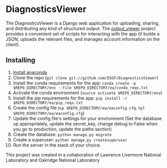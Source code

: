 # DiagnosticsViewer

The DiagnosticsViewer is a Django web application for uploading, sharing, and distributing any kind of structured output.
The [output_viewer](https://github.com/ESGF/output_viewer) project provides a convenient set of scripts for interacting with the app
(it builds a JSON, uploads the relevant files, and manages account information on the client).

## Installing

1. [Install anaconda](https://www.continuum.io/downloads)
2. Clone the repo (`git clone git://github.com/ESGF/DiagnosticsViewer`)
2. Install the conda requirements for the app: `conda create -p $REPO_DIRECTORY/env --file $REPO_DIRECTORY/ea/conda_reqs.txt`
3. Activate the conda environment (`source activate $REPO_DIRECTORY/env`)
3. Install the pip requirements for the app: `pip install -r $REPO_DIRECTORY/ea/pip_reqs.txt`
3. Create the config file (`cp $REPO_DIRECTORY/ea/eaconfig.cfg.tpl $REPO_DIRECTORY/ea/eaconfig.cfg`)
3. Update the config file's settings for your environment (Set the database up appropriately, update the secret_key, change debug to False when you go to production, update the paths section)
3. Create the database: `python manage.py migrate`
3. Create a superuser: `python manage.py createsuperuser`
3. Run the server in the stack of your choice.


This project was created in a collaboration of Lawrence Livermore National Laboratory and Oakridge National Laboratory
